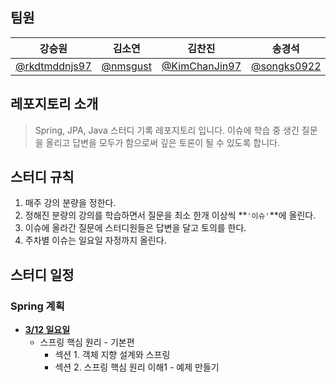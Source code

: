 ## 팀원
|강승원|김소연|김찬진|송경석|이현호|
|:---:|:---:|:---:|:---:|:---:|
|[@rkdtmddnjs97](https://github.com/rkdtmddnjs97)|[@nmsgust](https://github.com/nmsgust)|[@KimChanJin97](https://github.com/KimChanJin97)|[@songks0922](https://github.com/songks0922)|[@charlesuu](https://github.com/charlesuu)|[@anthologia](https://github.com/anthologia)|


## 레포지토리 소개
> Spring, JPA, Java 스터디 기록 레포지토리 입니다.
> 이슈에 학습 중 생긴 질문을 올리고 답변을 모두가 함으로써 깊은 토론이 될 수 있도록 합니다.

## 스터디 규칙
1. 매주 강의 분량을 정한다.
2. 정해진 분량의 강의를 학습하면서 질문을 최소 한개 이상씩  **`'이슈'`**에 올린다.
3. 이슈에 올라간 질문에 스터디원들은 답변을 달고 토의를 한다.
4. 주차별 이슈는 일요일 자정까지 올린다.



## 스터디 일정
### Spring 계획
- [**3/12 일요일**]()
    - 스프링 핵심 원리 - 기본편
        - 섹션 1. 객체 지향 설계와 스프링
        - 섹션 2. 스프링 핵심 원리 이해1 - 예제 만들기

